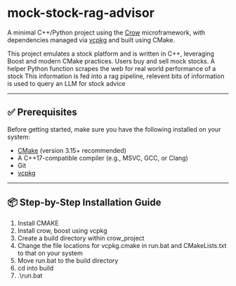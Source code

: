 # mock-stock-rag-advisor

A minimal C++/Python project using the [Crow](https://github.com/CrowCpp/crow) microframework, with dependencies managed via [vcpkg](https://github.com/microsoft/vcpkg) and built using CMake.

This project emulates a stock platform and is written in C++, leveraging Boost and modern CMake practices.
Users buy and sell mock stocks.
A helper Python function scrapes the web for real world performance of a stock
This information is fed into a rag pipeline, relevent bits of information is used to query an LLM for stock advice

---

## ✅ Prerequisites

Before getting started, make sure you have the following installed on your system:

- [CMake](https://cmake.org/download/) (version 3.15+ recommended)
- A C++17-compatible compiler (e.g., MSVC, GCC, or Clang)
- Git
- [vcpkg](https://github.com/microsoft/vcpkg)

---

## 📦 Step-by-Step Installation Guide

1. Install CMAKE   
2. Install crow, boost using vcpkg  
3. Create a build directory within crow_project  
4. Change the file locations for vcpkg.cmake in run.bat and CMakeLists.txt to that on your system  
5. Move run.bat to the build directory  
6. cd into build  
7. .\run.bat  
